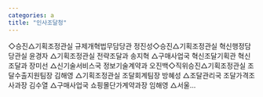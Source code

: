 ```yaml
---
categories: a
title: "인사조달청"
---
```

◇승진△기획조정관실 규제개혁법무담당관 정진성◇승진△기획조정관실 혁신행정담당관실 윤경자 △기획조정관실 전략조달과 송지혁 △구매사업국 혁신조달기획관 혁신조달과 장미선 △신기술서비스국 정보기술계약과 오진백◇직위승진△기획조정관실 조달수출지원팀장 김해영 △기획조정관실 조달회계팀장 방혜성 △조달관리국 조달가격조사과장 김수열 △구매사업국 쇼핑몰단가계약과장 임해영 △서울...